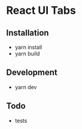 # React UI Tabs

## Installation
* yarn install
* yarn build

## Development
* yarn dev

## Todo
* tests
